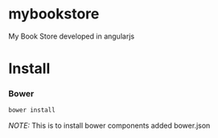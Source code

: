 # mybookstore
My Book Store developed in angularjs 

Install
=======
### Bower

```bash
bower install
```
*NOTE:* This is to install bower components added bower.json
